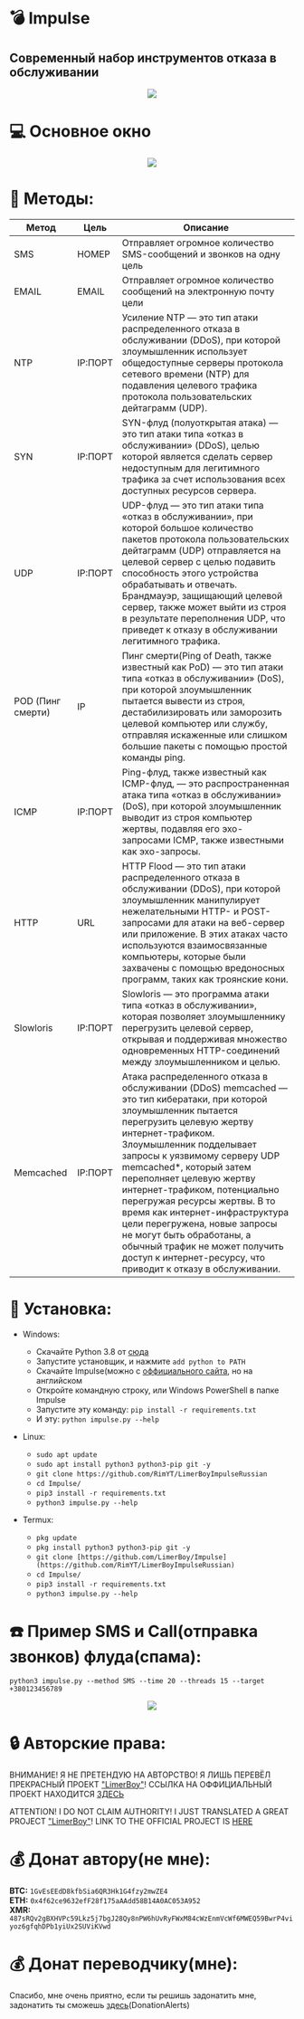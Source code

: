 # :bomb: Impulse
## Современный набор инструментов отказа в обслуживании


<p align="center">
  <img src="https://i.ibb.co/rFct6QX/LOGO.png">
</p>

# :computer: Основное окно
<p align="center">
  <img src="https://i.ibb.co/8c1fb1Q/Impulse-Main.png">
</p>

# :satellite: Методы:
| Метод                |   Цель     | Описание |
| ---------------------| -----------|-------------|
| SMS                  | НОМЕР      | Отправляет огромное количество SMS-сообщений и звонков на одну цель |
| EMAIL                | EMAIL      | Отправляет огромное количество сообщений на электронную почту цели |
| NTP                  | IP:ПОРТ    | Усиление NTP — это тип атаки распределенного отказа в обслуживании (DDoS), при которой злоумышленник использует общедоступные серверы протокола сетевого времени (NTP) для подавления целевого трафика протокола пользовательских дейтаграмм (UDP). |
| SYN                  | IP:ПОРТ    | SYN-флуд (полуоткрытая атака) — это тип атаки типа «отказ в обслуживании» (DDoS), целью которой является сделать сервер недоступным для легитимного трафика за счет использования всех доступных ресурсов сервера. |
| UDP                  | IP:ПОРТ    | UDP-флуд — это тип атаки типа «отказ в обслуживании», при которой большое количество пакетов протокола пользовательских дейтаграмм (UDP) отправляется на целевой сервер с целью подавить способность этого устройства обрабатывать и отвечать. Брандмауэр, защищающий целевой сервер, также может выйти из строя в результате переполнения UDP, что приведет к отказу в обслуживании легитимного трафика. |
| POD (Пинг смерти)    | IP         | Пинг смерти(Ping of Death, также известный как PoD) — это тип атаки типа «отказ в обслуживании» (DoS), при которой злоумышленник пытается вывести из строя, дестабилизировать или заморозить целевой компьютер или службу, отправляя искаженные или слишком большие пакеты с помощью простой команды ping. |
| ICMP                 | IP:ПОРТ    | Ping-флуд, также известный как ICMP-флуд, — это распространенная атака типа «отказ в обслуживании» (DoS), при которой злоумышленник выводит из строя компьютер жертвы, подавляя его эхо-запросами ICMP, также известными как эхо-запросы. |
| HTTP                 | URL        | HTTP Flood — это тип атаки распределенного отказа в обслуживании (DDoS), при которой злоумышленник манипулирует нежелательными HTTP- и POST-запросами для атаки на веб-сервер или приложение. В этих атаках часто используются взаимосвязанные компьютеры, которые были захвачены с помощью вредоносных программ, таких как троянские кони. |
| Slowloris            | IP:ПОРТ    | Slowloris — это программа атаки типа «отказ в обслуживании», которая позволяет злоумышленнику перегрузить целевой сервер, открывая и поддерживая множество одновременных HTTP-соединений между злоумышленником и целью. |
| Memcached            | IP:ПОРТ    | Атака распределенного отказа в обслуживании (DDoS) memcached — это тип кибератаки, при которой злоумышленник пытается перегрузить целевую жертву интернет-трафиком. Злоумышленник подделывает запросы к уязвимому серверу UDP memcached*, который затем переполняет целевую жертву интернет-трафиком, потенциально перегружая ресурсы жертвы. В то время как интернет-инфраструктура цели перегружена, новые запросы не могут быть обработаны, а обычный трафик не может получить доступ к интернет-ресурсу, что приводит к отказу в обслуживании. |

# :gift: Установка:
* Windows:
  * Скачайте Python 3.8 от [сюда](https://www.python.org/downloads/release/python-38)
  * Запустите установщик, и нажмите `add python to PATH`
  * Скачайте Impulse(можно с [оффициального сайта](https://github.com/LimerBoy/Impulse), но на английском
  * Откройте командную строку, или Windows PowerShell в папке Impulse
  * Запустите эту команду: `pip install -r requirements.txt`
  * И эту: `python impulse.py --help`

* Linux:
  * `sudo apt update`
  * `sudo apt install python3 python3-pip git -y`
  * `git clone https://github.com/RimYT/LimerBoyImpulseRussian`
  * `cd Impulse/`
  * `pip3 install -r requirements.txt`
  * `python3 impulse.py --help`

* Termux:
  * `pkg update`
  * `pkg install python3 python3-pip git -y`
  * `git clone [https://github.com/LimerBoy/Impulse](https://github.com/RimYT/LimerBoyImpulseRussian)`
  * `cd Impulse/`
  * `pip3 install -r requirements.txt`
  * `python3 impulse.py --help`

# :phone: Пример SMS и Call(отправка звонков) флуда(спама):
```python3 impulse.py --method SMS --time 20 --threads 15 --target +380123456789```

<p align="center">
  <img src="https://i.ibb.co/KmPnV9f/Impulse-SMS.png">
</p>

# :lock: Авторские права:
ВНИМАНИЕ! Я НЕ ПРЕТЕНДУЮ НА АВТОРСТВО! Я ЛИШЬ ПЕРЕВЁЛ ПРЕКРАСНЫЙ ПРОЕКТ ["LimerBoy"](https://github.com/LimerBoy/Impulse)! ССЫЛКА НА ОФФИЦИАЛЬНЫЙ ПРОЕКТ НАХОДИТСЯ [ЗДЕСЬ](https://github.com/LimerBoy/Impulse)

ATTENTION! I DO NOT CLAIM AUTHORITY! I JUST TRANSLATED A GREAT PROJECT ["LimerBoy"](https://github.com/LimerBoy/Impulse)! LINK TO THE OFFICIAL PROJECT IS [HERE](https://github.com/LimerBoy/Impulse)

# :moneybag: Донат автору(не мне):
**BTC:** `1GvEsEEdD8kfbSia6QR3Hk1G4fzy2mwZE4`  
**ETH:** `0x4f62ce9632efF28f175aAAdd58B14A0AC053A952`  
**XMR:** `487sRQv2gBXHVPc59Lkz5j7bgJ28Qy8nPW6hUvRyFWxM84cWzEnmVcWf6MWEQ59BwrP4viyoz6gfqhDPb1yiUx2SUViKVwd`  

# :moneybag: Донат переводчику(мне):
Спасибо, мне очень приятно, если ты решишь задонатить мне, задонатить ты сможешь [здесь](https://www.donationalerts.com/r/rim_yt)(DonationAlerts)
